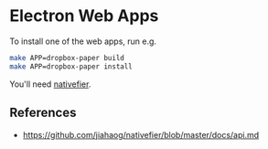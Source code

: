 Electron Web Apps
=================

To install one of the web apps, run e.g.

```bash
make APP=dropbox-paper build
make APP=dropbox-paper install
```

You'll need [nativefier][].

[nativefier]: https://github.com/jiahaog/nativefier

## References

* <https://github.com/jiahaog/nativefier/blob/master/docs/api.md>
